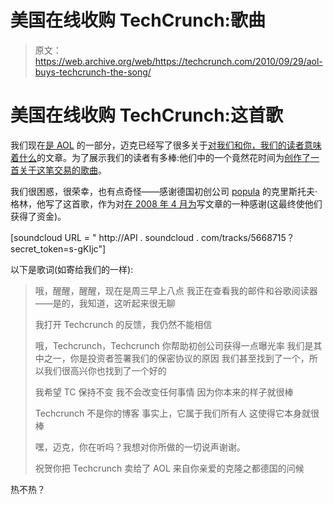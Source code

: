 # 美国在线收购 TechCrunch:歌曲 

> 原文：<https://web.archive.org/web/https://techcrunch.com/2010/09/29/aol-buys-techcrunch-the-song/>

# 美国在线收购 TechCrunch:这首歌

我们现在[是 AOL](https://web.archive.org/web/20230203011451/https://techcrunch.com/2010/09/28/tim-armstrong-we-got-techcrunch/) 的一部分，迈克已经写了很多关于[对我们和你，我们的读者意味着什么](https://web.archive.org/web/20230203011451/https://techcrunch.com/2010/09/28/why-we-sold-techcrunch-to-aol-and-where-we-go-from-here/)的文章。为了展示我们的读者有多棒:他们中的一个竟然花时间为[创作了一首关于这笔交易的歌曲](https://web.archive.org/web/20230203011451/http://soundcloud.com/ilovepopula/techcrunch-aol-song)。

我们很困惑，很荣幸，也有点奇怪——感谢德国初创公司 [popula](https://web.archive.org/web/20230203011451/http://www.popula.de/) 的克里斯托夫·格林，他写了这首歌，作为对[在 2008 年 4 月为](https://web.archive.org/web/20230203011451/https://techcrunch.com/2008/04/18/german-startup-nails-pre-launch-marketing-gimmick/)写文章的一种感谢(这最终使他们获得了资金)。

[soundcloud URL = " http://API . soundcloud . com/tracks/5668715？secret_token=s-gKIjc"]

以下是歌词(如寄给我们的一样):

> 哦，醒醒，醒醒，现在是周三早上八点
> 我正在查看我的邮件和谷歌阅读器——是的，我知道，这听起来很无聊
> 
> 我打开 Techcrunch 的反馈，我仍然不能相信
> 
> 哦，Techcrunch，Techcrunch 你帮助初创公司获得一点曝光率
> 我们是其中之一，你是投资者签署我们的保密协议的原因
> 我们甚至找到了一个，所以我们很高兴你也找到了一个好的
> 
> 我希望 TC 保持不变
> 我不会改变任何事情
> 因为你本来的样子就很棒
> 
> Techcrunch 不是你的博客
> 事实上，它属于我们所有人
> 这使得它本身就很棒
> 
> 嘿，迈克，你在听吗？我想对你所做的一切说声谢谢。
> 
> 祝贺你把 Techcrunch 卖给了 AOL
> 来自你亲爱的克隆之都德国的问候

热不热？